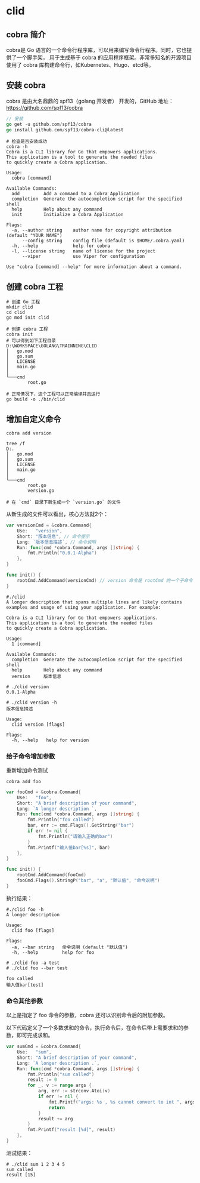 # clid

## cobra 简介
cobra是 Go 语言的一个命令行程序库，可以用来编写命令行程序。同时，它也提供了一个脚手架， 用于生成基于 cobra 的应用程序框架。非常多知名的开源项目使用了 cobra 库构建命令行，如Kubernetes、Hugo、etcd等。

## 安装 cobra

cobra 是由大名鼎鼎的 spf13（golang 开发者） 开发的，GitHub 地址：https://github.com/spf13/cobra

``` go
// 安装
go get -u github.com/spf13/cobra
go install github.com/spf13/cobra-cli@latest
```

``` shell
# 检查是否安装成功
cobra -h
Cobra is a CLI library for Go that empowers applications.
This application is a tool to generate the needed files
to quickly create a Cobra application.

Usage:
  cobra [command]

Available Commands:
  add         Add a command to a Cobra Application
  completion  Generate the autocompletion script for the specified shell
  help        Help about any command
  init        Initialize a Cobra Application

Flags:
  -a, --author string    author name for copyright attribution (default "YOUR NAME")
      --config string    config file (default is $HOME/.cobra.yaml)
  -h, --help             help for cobra
  -l, --license string   name of license for the project
      --viper            use Viper for configuration

Use "cobra [command] --help" for more information about a command.
```

## 创建 cobra 工程

``` shell
# 创建 Go 工程
mkdir clid
cd clid
go mod init clid

# 创建 cobra 工程
cobra init
# 可以得到如下工程目录
D:\WORKSPACE\GOLANG\TRAINNING\CLID
│   go.mod
│   go.sum
│   LICENSE
│   main.go
│
└───cmd
        root.go

# 正常情况下，这个工程可以正常编译并且运行
go build -o ./bin/clid
```

## 增加自定义命令

``` shell
cobra add version

tree /f
D:.
│   go.mod
│   go.sum
│   LICENSE
│   main.go
│
└───cmd
        root.go
        version.go

# 在 `cmd` 目录下新生成一个 `version.go` 的文件
```

从新生成的文件可以看出，核心方法就2个：

``` go
var versionCmd = &cobra.Command{
	Use:   "version",
	Short: "版本信息", // 命令提示
	Long: `版本信息描述`, // 命令说明
	Run: func(cmd *cobra.Command, args []string) {
		fmt.Println("0.0.1-Alpha")
	},
}

func init() {
	rootCmd.AddCommand(versionCmd) // version 命令是 rootCmd 的一个子命令
}
```

``` shell
#./clid
A longer description that spans multiple lines and likely contains
examples and usage of using your application. For example:

Cobra is a CLI library for Go that empowers applications.
This application is a tool to generate the needed files
to quickly create a Cobra application.

Usage:
  1 [command]

Available Commands:
  completion  Generate the autocompletion script for the specified shell
  help        Help about any command
  version     版本信息

```

``` shell
# ./clid version
0.0.1-Alpha
```

``` shell
# ./clid version -h
版本信息描述

Usage:
  clid version [flags]

Flags:
  -h, --help   help for version
```

### 给子命令增加参数

重新增加命令测试

``` shell
cobra add foo
```

``` go
var fooCmd = &cobra.Command{
	Use:   "foo",
	Short: "A brief description of your command",
	Long: `A longer description `,
	Run: func(cmd *cobra.Command, args []string) {
		fmt.Println("foo called")
		bar, err := cmd.Flags().GetString("bar")
		if err != nil {
			fmt.Println("请输入正确的bar")
		}
		fmt.Printf("输入值bar[%s]", bar)
	},
}

func init() {
	rootCmd.AddCommand(fooCmd)
	fooCmd.Flags().StringP("bar", "a", "默认值", "命令说明")
}
```

执行结果：

``` shell
#./clid foo -h
A longer description 

Usage:
  clid foo [flags]

Flags:
  -a, --bar string   命令说明 (default "默认值")
  -h, --help         help for foo
```

``` shell
# ./clid foo -a test
# ./clid foo --bar test 

foo called
输入值bar[test]
```

### 命令其他参数

以上是指定了 foo 命令的参数，cobra 还可以识别命令后的附加参数。

以下代码定义了一个多数求和的命令，执行命令后，在命令后带上需要求和的参数，即可完成求和。

``` go
var sumCmd = &cobra.Command{
	Use:   "sum",
	Short: "A brief description of your command",
	Long: `A longer description .`,
	Run: func(cmd *cobra.Command, args []string) {
		fmt.Println("sum called")
		result := 0
		for _, v := range args {
			arg, err := strconv.Atoi(v)
			if err != nil {
				fmt.Printf("args: %s , %s cannot convert to int ", args, v)
				return
			}
			result += arg
		}
		fmt.Printf("result [%d]", result)
	},
}
```

测试结果：

``` shell
# ./clid sum 1 2 3 4 5
sum called
result [15]
```







